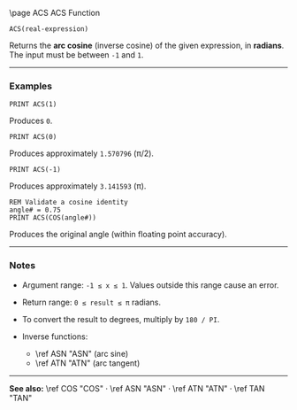 \page ACS ACS Function

```basic
ACS(real-expression)
```

Returns the **arc cosine** (inverse cosine) of the given expression, in **radians**.
The input must be between `-1` and `1`.

---

### Examples

```basic
PRINT ACS(1)
```

Produces `0`.

```basic
PRINT ACS(0)
```

Produces approximately `1.570796` (π/2).

```basic
PRINT ACS(-1)
```

Produces approximately `3.141593` (π).

```basic
REM Validate a cosine identity
angle# = 0.75
PRINT ACS(COS(angle#))
```

Produces the original angle (within floating point accuracy).

---

### Notes

* Argument range: `-1 ≤ x ≤ 1`. Values outside this range cause an error.
* Return range: `0 ≤ result ≤ π` radians.
* To convert the result to degrees, multiply by `180 / PI`.
* Inverse functions:

  * \ref ASN "ASN" (arc sine)
  * \ref ATN "ATN" (arc tangent)

---

**See also:**
\ref COS "COS" · \ref ASN "ASN" · \ref ATN "ATN" · \ref TAN "TAN"
